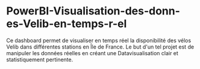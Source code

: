 # PowerBI-Visualisation-des-donn-es-Velib-en-temps-r-el
Ce dashboard permet de visualiser en temps réel la disponibilité des vélos Velib dans différentes stations en Île de France. Le but d'un tel projet est de manipuler les données réelles en créant une Datavisualisation clair et statistiquement pertinente. 
